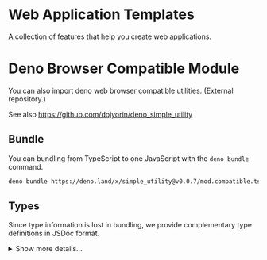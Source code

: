 # **Web Application Templates**
A collection of features that help you create web applications.

# Deno Browser Compatible Module
You can also import deno web browser compatible utilities. (External repository.)

See also https://github.com/dojyorin/deno_simple_utility

## Bundle
You can bundling from TypeScript to one JavaScript with the `deno bundle` command.

```sh
deno bundle https://deno.land/x/simple_utility@v0.0.7/mod.compatible.ts > ./simple_utility.esm.js
```

## Types
Since type information is lost in bundling, we provide complementary type definitions in JSDoc format.

<p>
<details>
<summary>Show more details...</summary>
<p>

```js
/**
* @typedef {string | number | boolean | null | JsonArray | JsonObject} JsonStruct
* @typedef {JsonStruct[]} JsonArray
* @typedef {{[key in string]: JsonStruct}} JsonObject
*/

/**
* @typedef {Exclude<HeadersInit, Headers> | URLSearchParams} QueryInit
* @typedef {Omit<RequestInit, "window"> & {query?: QueryInit}} FetchInit
*/

/**
* @typedef {[string, Uint8Array]} FileInit
*/

/**
* @typedef {Uint8Array} PortableCryptoKey
* @typedef {Record<keyof CryptoKeyPair, PortableCryptoKey>} PortableCryptoKeyPair
*/

/**
* @typedef {object} FetchResponseType
* @property {string} text
* @property {JsonStruct} json
* @property {FormData} form
* @property {Uint8Array} byte
* @property {ArrayBuffer} buffer
* @property {Blob} blob
* @property {boolean} ok
* @property {number} code
* @property {Headers} header
* @property {Response} response
*/

/**
* @function base64Encode
* @param {Uint8Array} data
* @return {string}
*/

/**
* @function base64Decode
* @param {string} data
* @return {Uint8Array}
*/

/**
* @function cryptoRandom
* @param {number} size
* @return {Promise<Uint8Array>}
*/

/**
* @function cryptoHash
* @param {boolean} is512
* @param {Uint8Array} data
* @return {Promise<Uint8Array>}
*/

/**
* @function cryptoGenerateKey
* @param {boolean} isECDH
* @return {Promise<PortableCryptoKeyPair>}
*/

/**
* @function cryptoEncrypt
* @param {PortableCryptoKeyPair} kp
* @param {Uint8Array} data
* @return {Promise<Uint8Array>}
*/

/**
* @function cryptoDecrypt
* @param {PortableCryptoKeyPair} kp
* @param {Uint8Array} data
* @return {Promise<Uint8Array>}
*/

/**
* @function cryptoSign
* @param {PortableCryptoKey} k
* @param {Uint8Array} data
* @return {Promise<Uint8Array>}
*/

/**
* @function cryptoVerify
* @param {Uint8Array} signature
* @param {PortableCryptoKey} k
* @param {Uint8Array} data
* @return {Promise<boolean>}
*/

/**
* @function dateEncode
* @param {Date} [date]
* @return {number}
*/

/**
* @function dateDecode
* @param {number} time
* @return {Date}
*/

/**
* @function dateParse
* @param {string} dt
* @return {number}
*/

/**
* @function deflateEncode
* @param {Uint8Array} data
* @return {Promise<Uint8Array>}
*/

/**
* @function deflateDecode
* @param {Uint8Array} data
* @return {Promise<Uint8Array>}
*/

/**
* @function fetchExtend
* @template {keyof FetchResponseType} T
* @param {string} path
* @param {T} type
* @param {FetchInit} [option]
* @return {Promise<FetchResponseType[T]>}
*/

/**
* @function minipackEncode
* @param {FileInit[]} files
* @return {Promise<Uint8Array>}
*/

/**
* @function minipackDecode
* @param {Uint8Array} archive
* @return {Promise<FileInit[]>}
*/

/**
* @function ucEncode
* @param {string} data
* @return {Uint8Array}
*/

/**
* @function ucDecode
* @param {Uint8Array} data
* @return {string}
*/

/**
* @function hexEncode
* @param {Uint8Array} data
* @return {string}
*/

/**
* @function trimExtend
* @param {string} data
* @return {string}
*/
```

</p>
</details>
</p>